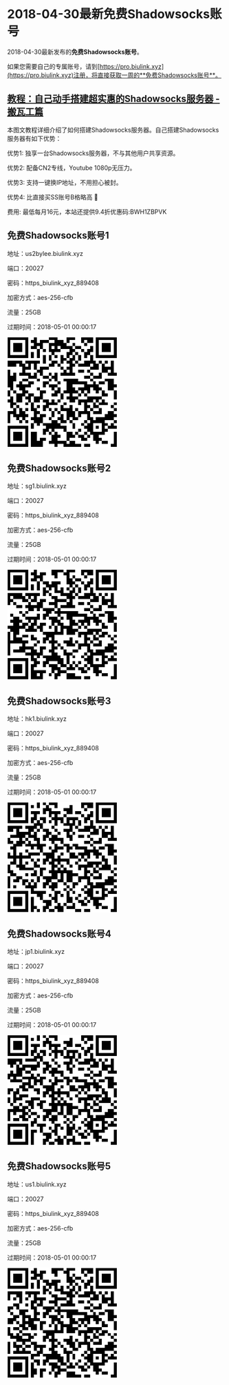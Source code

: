# 2018-04-30最新**免费Shadowsocks账号**

2018-04-30最新发布的**免费Shadowsocks账号**。

如果您需要自己的专属账号，请到[https://pro.biulink.xyz](https://pro.biulink.xyz)注册，将直接获取一周的**免费Shadowsocks账号**。

## [教程：自己动手搭建超实惠的Shadowsocks服务器 - 搬瓦工篇](https://github.com/Biulink/ShadowsocksTutorials/blob/master/%E6%95%99%E6%82%A8%E8%87%AA%E5%B7%B1%E5%8A%A8%E6%89%8B%E6%90%AD%E5%BB%BA%E8%B6%85%E5%AE%9E%E6%83%A0%E7%9A%84Shadowsocks%E6%9C%8D%E5%8A%A1%E5%99%A8%20-%20%E6%90%AC%E7%93%A6%E5%B7%A5%E7%AF%87.md)
  
  本图文教程详细介绍了如何搭建Shadowsocks服务器。自己搭建Shadowsocks服务器有如下优势：

  优势1: 独享一台Shadowsocks服务器，不与其他用户共享资源。

  优势2: 配备CN2专线，Youtube 1080p无压力。

  优势3: 支持一键换IP地址，不用担心被封。

  优势4: 比直接买SS账号B格略高 🙂

  费用: 最低每月16元，本站还提供9.4折优惠码:BWH1ZBPVK  
## 免费Shadowsocks账号1

地址：us2bylee.biulink.xyz

端口：20027

密码：https_biulink_xyz_889408

加密方式：aes-256-cfb

流量：25GB

过期时间：2018-05-01 00:00:17

![免费Shadowsocks账号](../qrcode/20ca1cfd-3520-49d3-a896-3a61c5aab7c2.png)

## 免费Shadowsocks账号2

地址：sg1.biulink.xyz

端口：20027

密码：https_biulink_xyz_889408

加密方式：aes-256-cfb

流量：25GB

过期时间：2018-05-01 00:00:17

![免费Shadowsocks账号](../qrcode/6d501d74-7c9b-41b9-843b-d3bcfccf2340.png)

## 免费Shadowsocks账号3

地址：hk1.biulink.xyz

端口：20027

密码：https_biulink_xyz_889408

加密方式：aes-256-cfb

流量：25GB

过期时间：2018-05-01 00:00:17

![免费Shadowsocks账号](../qrcode/daac7c24-cc2f-488c-b703-76c2c58cb339.png)

## 免费Shadowsocks账号4

地址：jp1.biulink.xyz

端口：20027

密码：https_biulink_xyz_889408

加密方式：aes-256-cfb

流量：25GB

过期时间：2018-05-01 00:00:17

![免费Shadowsocks账号](../qrcode/36b300e0-b26a-4b70-91e3-9de6ef234c83.png)

## 免费Shadowsocks账号5

地址：us1.biulink.xyz

端口：20027

密码：https_biulink_xyz_889408

加密方式：aes-256-cfb

流量：25GB

过期时间：2018-05-01 00:00:17

![免费Shadowsocks账号](../qrcode/bf01374f-344f-4f97-b106-4084ea4b7e0f.png)

